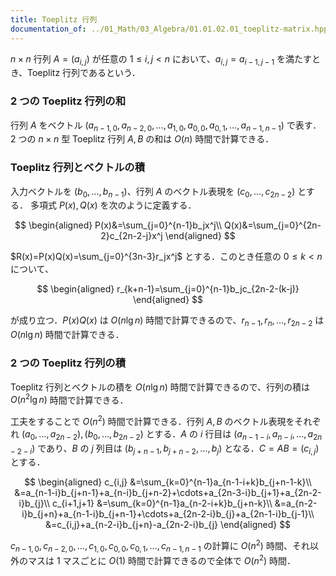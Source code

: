 ```yaml
---
title: Toeplitz 行列
documentation_of: ../01_Math/03_Algebra/01.01.02.01_toeplitz-matrix.hpp
---
```


$n\times n$ 行列 $A=(a_{i,j})$ が任意の $1\le i,j< n$ において、$a_{i,j}=a_{i-1,j-1}$ を満たすとき、Toeplitz 行列であるという．

### 2 つの Toeplitz 行列の和

行列 $A$ をベクトル $(a_{n-1,0},a_{n-2,0},\ldots,a_{1,0},a_{0,0},a_{0,1},\ldots,a_{n-1,n-1})$ で表す．
2 つの $n\times n$ 型 Toeplitz 行列 $A,B$ の和は $O(n)$ 時間で計算できる．

### Toeplitz 行列とベクトルの積

入力ベクトルを $(b_0,\ldots,b_{n-1})$、行列 $A$ のベクトル表現を $(c_0,\ldots,c_{2n-2})$ とする．
多項式 $P(x),Q(x)$ を次のように定義する．

$$
\begin{aligned}
P(x)&=\sum_{j=0}^{n-1}b_jx^j\\
Q(x)&=\sum_{j=0}^{2n-2}c_{2n-2-j}x^j
\end{aligned}
$$

$R(x)=P(x)Q(x)=\sum_{j=0}^{3n-3}r_jx^j$ とする．このとき任意の $0\le k<n$ について、

$$
\begin{aligned}
r_{k+n-1}=\sum_{j=0}^{n-1}b_jc_{2n-2-(k-j)}
\end{aligned}
$$

が成り立つ．$P(x)Q(x)$ は $O(n\lg{n})$ 時間で計算できるので、$r_{n-1},r_{n},\ldots,r_{2n-2}$ は $O(n\lg{n})$ 時間で計算できる．

### 2 つの Toeplitz 行列の積

Toeplitz 行列とベクトルの積を $O(n\lg{n})$ 時間で計算できるので、行列の積は $O(n^2\lg{n})$ 時間で計算できる．

工夫をすることで $O(n^2)$ 時間で計算できる．行列 $A,B$ のベクトル表現をそれぞれ $(a_{0},\ldots,a_{2n-2}),(b_{0},\ldots,b_{2n-2})$ とする．$A$ の $i$ 行目は $(a_{n-1-i},a_{n-i},\ldots,a_{2n-2-i})$ であり、$B$ の $j$ 列目は $(b_{j+n-1},b_{j+n-2},\ldots,b_{j})$ となる．$C=AB=(c_{i,j})$ とする．

$$
\begin{aligned}
c_{i,j}
&=\sum_{k=0}^{n-1}a_{n-1-i+k}b_{j+n-1-k}\\
&=a_{n-1-i}b_{j+n-1}+a_{n-i}b_{j+n-2}+\cdots+a_{2n-3-i}b_{j+1}+a_{2n-2-i}b_{j}\\
c_{i+1,j+1}
&=\sum_{k=0}^{n-1}a_{n-2-i+k}b_{j+n-k}\\
&=a_{n-2-i}b_{j+n}+a_{n-1-i}b_{j+n-1}+\cdots+a_{2n-2-i}b_{j}+a_{2n-1-i}b_{j-1}\\
&=c_{i,j}+a_{n-2-i}b_{j+n}-a_{2n-2-i}b_{j}
\end{aligned}
$$

$c_{n-1,0},c_{n-2,0},\ldots,c_{1,0},c_{0,0},c_{0,1},\ldots,c_{n-1,n-1}$ の計算に $O(n^2)$ 時間、それ以外のマスは 1 マスごとに $O(1)$ 時間で計算できるので全体で $O(n^2)$ 時間．